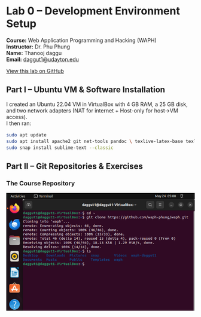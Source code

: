 # Lab 0 – Development Environment Setup

**Course:** Web Application Programming and Hacking (WAPH)  
**Instructor:** Dr. Phu Phung  
**Name:** Thanooj daggu  
**Email:** daggut1@udayton.edu  


[View this lab on GitHub](https://github.com/daggut1/waph-daggut1/tree/main/labs/lab0)

## Part I – Ubuntu VM & Software Installation

I created an Ubuntu 22.04 VM in VirtualBox with 4 GB RAM, a 25 GB disk, and two network adapters (NAT for internet + Host-only for host→VM access).  
I then ran:
```bash
sudo apt update
sudo apt install apache2 git net-tools pandoc \ texlive-latex-base texlive-latex-extra texlive-fonts-extra
sudo snap install sublime-text --classic
```


## Part II – Git Repositories & Exercises

### The Course Repository
![Cloned course repo](clone_course_repo.png)


